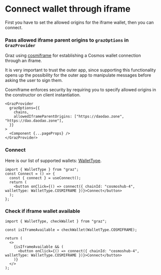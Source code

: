 # Connect wallet through iframe

First you have to set the allowed origins for the iframe wallet, then you can connect.

### Pass allowed iframe parent origins to `grazOptions` in `GrazProvider`

Graz using [cosmiframe](https://github.com/DA0-DA0/cosmiframe) for establishing a Cosmos wallet connection through an iframe.

It is very important to trust the outer app, since supporting this functionality opens up the possibility for the outer app to manipulate messages before asking the user to sign them.

Cosmiframe enforces security by requiring you to specify allowed origins in the constructor on client instantiation.

```tsx
<GrazProvider
  grazOptions={{
    chains,
    allowedIframeParentOrigins: ["https://daodao.zone", "https://dao.daodao.zone"],
  }}
>
  <Component {...pageProps} />
</GrazProvider>
```

### Connect

Here is our list of supported wallets: [WalletType](../types/walletType.md).

```tsx
import { WalletType } from "graz";
const Connect = () => {
  const { connect } = useConnect();
  return (
    <button onClick={() => connect({ chainId: "cosmoshub-4", walletType: WalletType.COSMIFRAME })}>Connect</button>
  );
};
```

### Check if iframe wallet available

```tsx
import { WalletType, checkWallet } from "graz";

const isIframeAvailable = checkWallet(WalletType.COSMIFRAME);

return (
  <>
    {isIframeAvailable && (
      <button onClick={() => connect({ chainId: "cosmoshub-4", walletType: WalletType.COSMIFRAME })}>Connect</button>
    )}
  </>
);
```
